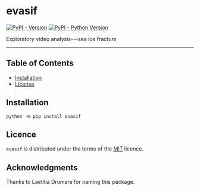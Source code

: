 # evasif

[![PyPI - Version](https://img.shields.io/pypi/v/evasif.svg)](https://pypi.org/project/evasif)
[![PyPI - Python Version](https://img.shields.io/pypi/pyversions/evasif.svg)](https://pypi.org/project/evasif)

Exploratory video analysis---sea ice fracture

-----

## Table of Contents

- [Installation](#installation)
- [License](#license)


## Installation

```console
python -m pip install evasif
```

## Licence

`evasif` is distributed under the terms of the [MIT](https://spdx.org/licenses/MIT.html) licence.


## Acknowledgments

Thanks to Laetitia Drumare for naming this package.
